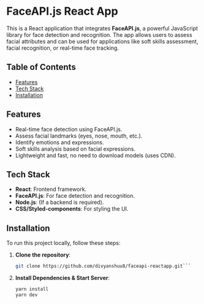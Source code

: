 # FaceAPI.js React App

This is a React application that integrates **FaceAPI.js**, a powerful JavaScript library for face detection and recognition. The app allows users to assess facial attributes and can be used for applications like soft skills assessment, facial recognition, or real-time face tracking.

## Table of Contents

- [Features](#features)
- [Tech Stack](#tech-stack)
- [Installation](#installation)

## Features

- Real-time face detection using FaceAPI.js.
- Assess facial landmarks (eyes, nose, mouth, etc.).
- Identify emotions and expressions.
- Soft skills analysis based on facial expressions.
- Lightweight and fast, no need to download models (uses CDN).

## Tech Stack

- **React**: Frontend framework.
- **FaceAPI.js**: For face detection and recognition.
- **Node.js**: (If a backend is required).
- **CSS/Styled-components**: For styling the UI.

## Installation

To run this project locally, follow these steps:

1. **Clone the repository**:

   ```bash
   git clone https://github.com/divyanshuu8/faceapi-reactapp.git```

2. **Install Dependencies & Start Server**:

   ```bash
   yarn install
   yarn dev
   ```
